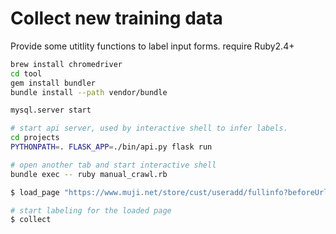 # Collect new training data

Provide some utitlity functions to label input forms.
require Ruby2.4+

```bash
brew install chromedriver
cd tool
gem install bundler
bundle install --path vendor/bundle

mysql.server start

# start api server, used by interactive shell to infer labels.
cd projects
PYTHONPATH=. FLASK_APP=./bin/api.py flask run

# open another tab and start interactive shell
bundle exec -- ruby manual_crawl.rb

$ load_page "https://www.muji.net/store/cust/useradd/fullinfo?beforeUrl=terms"

# start labeling for the loaded page
$ collect
```
